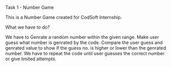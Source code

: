 Task 1 - Number Game

This is a Number Game created for CodSoft Internship.

What we have to do?

We have to Genrate a random number within the given range. Make user guess what number is genrated by the code. Compare the user guess and genrated value to show if the guess no. is higher or lower than the genrated number. We have to repeat the code until user guesses the correct number or give limited attempts.
